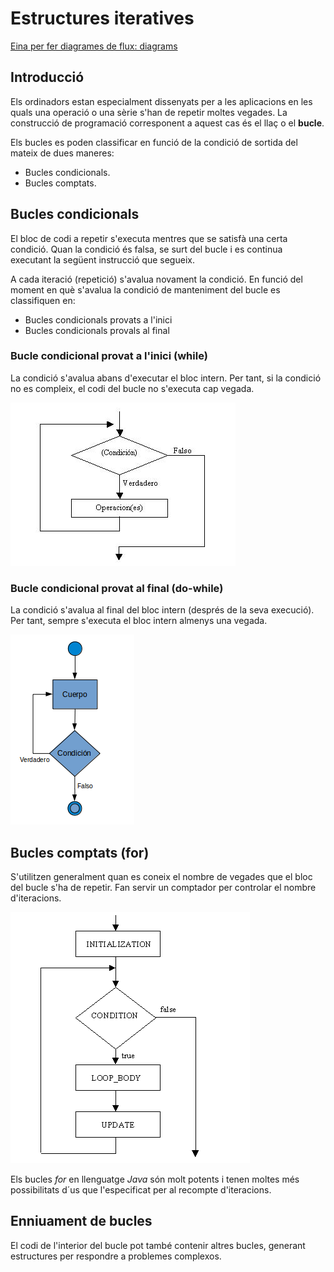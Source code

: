 # Estructures iteratives

[Eina per fer diagrames de flux: diagrams](https://app.diagrams.net/)

## Introducció

Els ordinadors estan especialment dissenyats per a les aplicacions en les quals una operació o una sèrie s'han de repetir moltes vegades. La construcció de programació corresponent a aquest cas és el llaç o el **bucle**.

Els bucles es poden classificar en funció de la condició de sortida del mateix de dues maneres:

  - Bucles condicionals.
  - Bucles comptats.

## Bucles condicionals

El bloc de codi a repetir s'executa mentres que se satisfà una certa condició. Quan la condició és falsa, se surt del bucle i es continua executant la següent instrucció que segueix.

A cada iteració (repetició) s'avalua novament la condició. En funció del moment en què s'avalua la condició de manteniment del bucle es classifiquen en:

  - Bucles condicionals provats a l'inici
  - Bucles condicionals provals al final

### Bucle condicional provat a l'inici (while)

La condició s'avalua abans d'executar el bloc intern. Per tant, si la condició no es compleix, el codi del bucle no s'executa cap vegada.

![Representació gràfica bucle condicional provat a l'inici](assets/1.1/diag_flux-while.jpg)

### Bucle condicional provat al final (do-while)

La condició s'avalua al final del bloc intern (després de la seva execució). Per tant, sempre s'executa el bloc intern almenys una vegada.

![Representació gràfica bucle condicional provat al final](assets/1.1/diag_flux-do_while.png)

## Bucles comptats (for)

S'utilitzen generalment quan es coneix el nombre de vegades que el bloc del bucle s'ha de repetir. Fan servir un comptador per controlar el nombre d'iteracions.

![Representació gràfica bucle comptat](assets/1.1/diag_flux-for.gif)

Els bucles *for* en llenguatge *Java* són molt potents i tenen moltes més possibilitats d´us que l'especificat per al recompte d'iteracions.

## Enniuament de bucles

El codi de l'interior del bucle pot també contenir altres bucles, generant estructures per respondre a problemes complexos.
